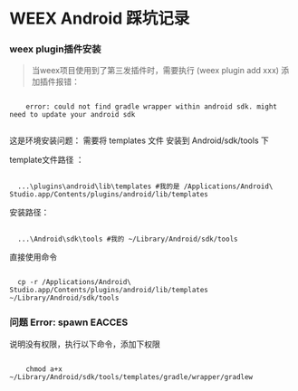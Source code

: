 # WEEX Android 踩坑记录
### weex plugin插件安装
> 当weex项目使用到了第三发插件时，需要执行 (weex plugin add xxx) 添加插件报错：
  <pre><code>
    error: could not find gradle wrapper within android sdk. might need to update your android sdk
  </pre></code>
这是环境安装问题： 需要将 templates 文件 安装到 Android/sdk/tools 下  

template文件路径 ：
<pre><code>
  ...\plugins\android\lib\templates #我的是 /Applications/Android\ Studio.app/Contents/plugins/android/lib/templates
</pre></code>

安装路径：
<pre><code>
  ...\Android\sdk\tools #我的 ~/Library/Android/sdk/tools
</pre></code>

直接使用命令
<pre><code>
  cp -r /Applications/Android\ Studio.app/Contents/plugins/android/lib/templates ~/Library/Android/sdk/tools
</pre></code>

### 问题 Error: spawn EACCES
  说明没有权限，执行以下命令，添加下权限
  <pre><code>
    chmod a+x ~/Library/Android/sdk/tools/templates/gradle/wrapper/gradlew
  </pre></code>
